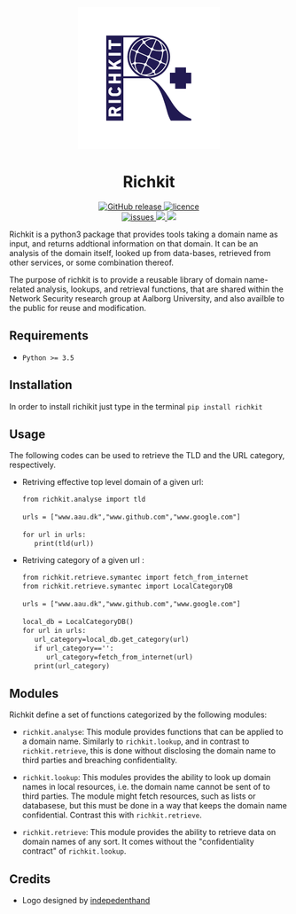 <div align="center">
<img src=".github/logo/blue/logo_no_desc/256x256.png"  />
<h1>Richkit </h1>
</div>
<p align="center"> 
<div align="center">
   <!-- todo github actions buiild status  -->
  <a href="https://img.shields.io/pypi/pyversions/richkit">
    <img src="https://img.shields.io/pypi/pyversions/richkit" alt="GitHub release">
  </a>
   <a href="https://github.com/aau-network-security/richkit/blob/master/LICENSE">
    <img src="https://img.shields.io/pypi/l/richkit" alt="licence">
  </a>
  <div align ="center">
  <a href="https://github.com/aau-network-security/richkit/issues">
  <img src=https://img.shields.io/github/issues/aau-network-security/richkit?style=flat-square alt="issues">
  
  </a>
  <a href="https://github.com/aau-network-security/richkit/network/members">
  <img src=https://img.shields.io/github/forks/aau-network-security/richkit >
  </a>
  <a href="https://github.com/aau-network-security/richkit/stargazers">
  <img src=https://img.shields.io/github/stars/aau-network-security/richkit></a>
  </div>

 </div>

Richkit is a python3 package that provides tools taking a domain name as input, and returns addtional information on that domain. It can be an analysis of the domain itself, looked up from data-bases, retrieved from other services, or some combination thereof.

The purpose of richkit is to provide a reusable library of domain name-related analysis, lookups, and retrieval functions, that are shared within the Network Security research group at Aalborg University, and also availble to the public for reuse and modification.


## Requirements

 - `Python >= 3.5` 

## Installation

In order to install richikit just type in the terminal `pip install richkit`


## Usage

The following codes can be used to retrieve the TLD and the URL category, respectively.

- Retriving effective top level domain of a given url: 
  
  ```python3
  from richkit.analyse import tld

  urls = ["www.aau.dk","www.github.com","www.google.com"]

  for url in urls:
     print(tld(url))
  ```
- Retriving category of a given url : 

   ```python3
   from richkit.retrieve.symantec import fetch_from_internet
   from richkit.retrieve.symantec import LocalCategoryDB

   urls = ["www.aau.dk","www.github.com","www.google.com"]

   local_db = LocalCategoryDB()
   for url in urls:
      url_category=local_db.get_category(url)
      if url_category=='':
         url_category=fetch_from_internet(url)
      print(url_category)
   ```

## Modules

Richkit define a set of functions categorized by the following modules:

- `richkit.analyse`: This module provides functions that can be applied to a domain  name. Similarly to `richkit.lookup`, and in contrast to `richkit.retrieve`, this is done without disclosing the domain name to third parties and breaching confidentiality.



- `richkit.lookup`: This modules provides the ability to look up domain names in local resources, i.e. the domain name cannot be sent of to third parties. The module might fetch resources, such as lists or databasese, but this must be done in a way that keeps the domain name confidential. Contrast this with `richkit.retrieve`.


- `richkit.retrieve`: This module provides the ability to retrieve data on domain names of any sort. It comes without the "confidentiality contract" of `richkit.lookup`.


## Credits 

-  Logo designed by [indepedenthand](https://www.behance.net/independenthand)
